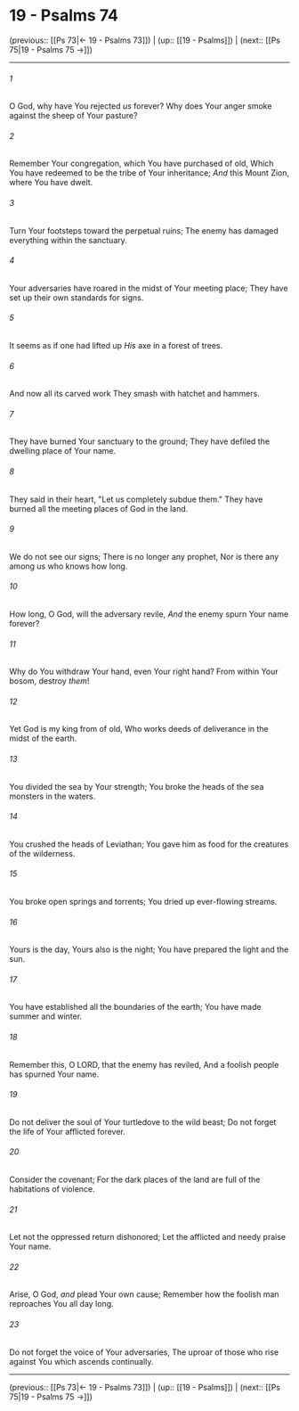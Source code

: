 # 19 - Psalms 74

(previous:: [[Ps 73|← 19 - Psalms 73]]) | (up:: [[19 - Psalms]]) | (next:: [[Ps 75|19 - Psalms 75 →]])

***


###### 1 
O God, why have You rejected _us_ forever? Why does Your anger smoke against the sheep of Your pasture? 

###### 2 
Remember Your congregation, which You have purchased of old, Which You have redeemed to be the tribe of Your inheritance; _And_ this Mount Zion, where You have dwelt. 

###### 3 
Turn Your footsteps toward the perpetual ruins; The enemy has damaged everything within the sanctuary. 

###### 4 
Your adversaries have roared in the midst of Your meeting place; They have set up their own standards for signs. 

###### 5 
It seems as if one had lifted up _His_ axe in a forest of trees. 

###### 6 
And now all its carved work They smash with hatchet and hammers. 

###### 7 
They have burned Your sanctuary to the ground; They have defiled the dwelling place of Your name. 

###### 8 
They said in their heart, "Let us completely subdue them." They have burned all the meeting places of God in the land. 

###### 9 
We do not see our signs; There is no longer any prophet, Nor is there any among us who knows how long. 

###### 10 
How long, O God, will the adversary revile, _And_ the enemy spurn Your name forever? 

###### 11 
Why do You withdraw Your hand, even Your right hand? From within Your bosom, destroy _them_! 

###### 12 
Yet God is my king from of old, Who works deeds of deliverance in the midst of the earth. 

###### 13 
You divided the sea by Your strength; You broke the heads of the sea monsters in the waters. 

###### 14 
You crushed the heads of Leviathan; You gave him as food for the creatures of the wilderness. 

###### 15 
You broke open springs and torrents; You dried up ever-flowing streams. 

###### 16 
Yours is the day, Yours also is the night; You have prepared the light and the sun. 

###### 17 
You have established all the boundaries of the earth; You have made summer and winter. 

###### 18 
Remember this, O LORD, that the enemy has reviled, And a foolish people has spurned Your name. 

###### 19 
Do not deliver the soul of Your turtledove to the wild beast; Do not forget the life of Your afflicted forever. 

###### 20 
Consider the covenant; For the dark places of the land are full of the habitations of violence. 

###### 21 
Let not the oppressed return dishonored; Let the afflicted and needy praise Your name. 

###### 22 
Arise, O God, _and_ plead Your own cause; Remember how the foolish man reproaches You all day long. 

###### 23 
Do not forget the voice of Your adversaries, The uproar of those who rise against You which ascends continually.

***

(previous:: [[Ps 73|← 19 - Psalms 73]]) | (up:: [[19 - Psalms]]) | (next:: [[Ps 75|19 - Psalms 75 →]])
